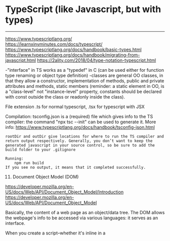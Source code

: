 # TypeScript (like Javascript, but with types)
---



https://www.typescriptlang.org/
https://learnxinyminutes.com/docs/typescript/
https://www.typescriptlang.org/docs/handbook/basic-types.html
https://www.typescriptlang.org/docs/handbook/migrating-from-javascript.html
https://2ality.com/2018/04/type-notation-typescript.html

-"interface" in TS works as a "typedef" in C (can be used either for function type renaming or object type definition)
-classes are general OO classes, in that they allow a constructor, implementation of methods, public and private attributes and methods, static members (reminder: a static element in OO, is a "class-level" not "instance-level" property, constants should be declared with const outside the class or readonly inside the class).

File extension
	.ts for normal typescript, .tsx for typescript with JSX


Compilation:
	tsconfig.json is a (required) file which gives info to the TS compiler: the command "npx tsc --init" can be used to generate it. More info: https://www.typescriptlang.org/docs/handbook/tsconfig-json.html

	rootDir and outDir give locations for where to run the TS compiler and return output respectively. Generally, you don’t want to keep the generated javascript in your source control, so be sure to add the build folder to your .gitignore

	Running:
		npm run build
	If you see no output, it means that it completed successfully.



11) Document Object Model (DOM)

https://developer.mozilla.org/en-US/docs/Web/API/Document_Object_Model/Introduction
https://developer.mozilla.org/en-US/docs/Web/API/Document_Object_Model

Basically, the content of a web page as an object/data tree. The DOM allows the webpage's info to be accessed via various languages: it serves as an interface.

When you create a script–whether it's inline in a <script> element or included in the web page by means of a script loading instruction–you can immediately begin using the API for the document or window elements to manipulate the document itself or to get at the children of that document, which are the various elements in the web page.

Document and window objects are the objects whose interfaces you generally use most often in DOM programming. In simple terms, the window object represents something like the browser, and the document object is the root of the document itself.


The following is a brief list of common APIs in web and XML page scripting using the DOM.

    document.getElementById(id)
    document.getElementsByTagName(name)
    document.createElement(name)
    parentNode.appendChild(node)
    element.innerHTML
    element.style.left
    element.setAttribute()
    element.getAttribute()
    element.addEventListener()
    window.content
    window.onload
    console.log()
    window.scrollTo()


